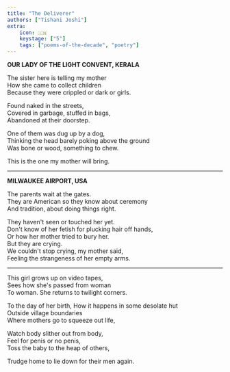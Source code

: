 ```yaml
---
title: "The Deliverer"
authors: ["Tishani Joshi"]
extra:
    icon: 🇮🇳
    keystage: ["5"]
    tags: ["poems-of-the-decade", "poetry"]
---
```

**OUR LADY OF THE LIGHT CONVENT, KERALA**
  
The sister here is telling my mother  
How she came to collect children  
Because they were crippled or dark or girls.  
  
Found naked in the streets,  
Covered in garbage, stuffed in bags,  
Abandoned at their doorstep.  
  
One of them was dug up by a dog,  
Thinking the head barely poking above the ground  
Was bone or wood, something to chew.  
  
This is the one my mother will bring.  
  
* * *  
  
**MILWAUKEE AIRPORT, USA**
  
The parents wait at the gates.  
They are American so they know about ceremony  
And tradition, about doing things right.  
  
They haven't seen or touched her yet.  
Don't know of her fetish for plucking hair off hands,  
Or how her mother tried to bury her.  
But they are crying.  
We couldn't stop crying, my mother said,  
Feeling the strangeness of her empty arms.  
  
* * *  
  
This girl grows up on video tapes,  
Sees how she's passed from woman  
To woman. She returns to twilight corners.  
  
To the day of her birth, How it happens in some desolate hut  
Outside village boundaries  
Where mothers go to squeeze out life,  
  
Watch body slither out from body,  
Feel for penis or no penis,  
Toss the baby to the heap of others,  
  
Trudge home to lie down for their men again.

